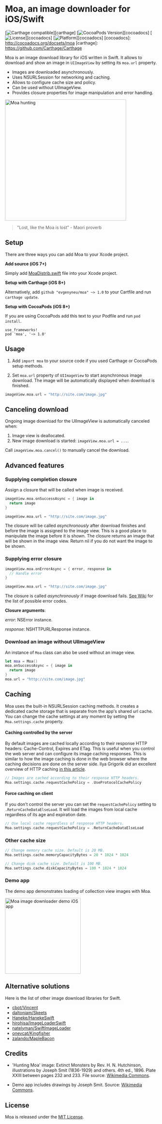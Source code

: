 # Moa, an image downloader for iOS/Swift

[![Carthage compatible](https://img.shields.io/badge/Carthage-compatible-4BC51D.svg?style=flat)][carthage]
[![CocoaPods Version](https://img.shields.io/cocoapods/v/moa.svg?style=flat)][cocoadocs]
[![License](https://img.shields.io/cocoapods/l/moa.svg?style=flat)][cocoadocs]
[![Platform](https://img.shields.io/cocoapods/p/moa.svg?style=flat)][cocoadocs]
[cocoadocs]: http://cocoadocs.org/docsets/moa
[carthage]: https://github.com/Carthage/Carthage

Moa is an image download library for iOS written in Swift.
It allows to download and show an image in `UIImageView` by setting its `moa.url` property.

* Images are downloaded asynchronously.
* Uses NSURLSession for networking and caching.
* Allows to configure cache size and policy.
* Can be used without UIImageView.
* Provides closure properties for image manipulation and error handling.

<img src='https://raw.githubusercontent.com/evgenyneu/moa/master/Graphics/Hunting_Moa.jpg' alt='Moa hunting' width='400'>

> "Lost, like the Moa is lost" - Maori proverb

## Setup

There are three ways you can add Moa to your Xcode project.

**Add source (iOS 7+)**

Simply add [MoaDistrib.swift](https://github.com/evgenyneu/moa/blob/master/Distrib/MoaDistrib.swift) file into your Xcode project.

**Setup with Carthage (iOS 8+)**

Alternatively, add `github "evgenyneu/moa" ~> 1.0` to your Cartfile and run `carthage update`.

**Setup with CocoaPods (iOS 8+)**

If you are using CocoaPods add this text to your Podfile and run `pod install`.

    use_frameworks!
    pod 'moa', '~> 1.0'

## Usage

1. Add `import moa` to your source code if you used Carthage or CocoaPods setup methods.

1. Set `moa.url` property of `UIImageView` to start asynchronous image download. The image will be automatically displayed when download is finished.

```Swift
imageView.moa.url = "http://site.com/image.jpg"
```

## Canceling download

Ongoing image download for the UIImageView is automatically canceled when:

1. Image view is deallocated.
2. New image download is started: `imageView.moa.url = ...`.

Call `imageView.moa.cancel()` to manually cancel the download.





## Advanced features



### Supplying completion closure

Assign a closure that will be called when image is received.

```Swift
imageView.moa.onSuccessAsync = { image in
  return image
}

imageView.moa.url = "http://site.com/image.jpg"
```

The closure will be called *asynchronously* after download finishes and before the image
is assigned to the image view. This is a good place to manipulate the image before it is shown. The closure returns an image that will be shown in the image view. Return nil if you do not want the image to be shown.



### Supplying error closure

```Swift
imageView.moa.onErrorAsync = { error, response in
  // Handle error
}

imageView.moa.url = "http://site.com/image.jpg"
```

The closure is called *asynchronously* if image download fails. [See Wiki](https://github.com/evgenyneu/moa/wiki/Moa-errors) for the list of possible error codes.

**Closure arguments**:

*error*: NSError instance.

*response*: NSHTTPURLResponse instance.



### Download an image without UIImageView

An instance of `Moa` class can also be used without an image view.

```Swift
let moa = Moa()
moa.onSuccessAsync = { image in
  return image
}
moa.url = "http://site.com/image.jpg"
```



## Caching

Moa uses the built-in NSURLSession caching methods. It creates a dedicated cache storage that is separate from the app's shared url cache. You can change the cache settings at any moment by setting the `Moa.settings.cache` property.



#### Caching controlled by the server

By default images are cached locally according to their response HTTP headers: Cache-Control, Expires and ETag.
This is useful when you control the web server and can configure its image caching responses. This is similar to how the image caching is done in the web browser where the caching decisions are done on the server side. Ilya Grigorik did an excellent overview of HTTP caching [in this article](https://developers.google.com/web/fundamentals/performance/optimizing-content-efficiency/http-caching?hl=en).

```Swift
// Images are cached according to their response HTTP headers.
Moa.settings.cache.requestCachePolicy = .UseProtocolCachePolicy
```


#### Force caching on client

If you don't control the server you can set the `requestCachePolicy` setting to `.ReturnCacheDataElseLoad`. It will load the images from local cache regardless of its age and expiration date.

```Swift
// Use local cache regardless of response HTTP headers.
Moa.settings.cache.requestCachePolicy = .ReturnCacheDataElseLoad
```




### Other cache size


```Swift
// Change memory cache size. Default is 20 MB.
Moa.settings.cache.memoryCapacityBytes = 20 * 1024 * 1024

// Change disk cache size. Default is 100 MB.
Moa.settings.cache.diskCapacityBytes = 100 * 1024 * 1024

```



### Demo app

The demo app demonstrates loading of collection view images with Moa.

<img src='https://raw.githubusercontent.com/evgenyneu/moa/master/Graphics/demo_app_screenshot.png'
alt='Moa image downloader demo iOS app' width='250'>



## Alternative solutions

Here is the list of other image download libraries for Swift.

* [cbot/Vincent](https://github.com/cbot/Vincent)
* [daltoniam/Skeets](https://github.com/daltoniam/Skeets)
* [Haneke/HanekeSwift](https://github.com/Haneke/HanekeSwift)
* [hirohisa/ImageLoaderSwift](https://github.com/hirohisa/ImageLoaderSwift)
* [natelyman/SwiftImageLoader](https://github.com/natelyman/SwiftImageLoader)
* [onevcat/Kingfisher](https://github.com/onevcat/Kingfisher)
* [zalando/MapleBacon](https://github.com/zalando/MapleBacon)

## Credits

* 'Hunting Moa' image: Extinct Monsters by Rev. H. N. Hutchinson, illustrations by Joseph Smit (1836-1929) and others. 4th ed., 1896. Plate XXIII between pages 232 and 233. File source: [Wikimedia Commons](http://commons.wikimedia.org/wiki/File:Hunting_Moa.jpg).

* Demo app includes drawings by Joseph Smit. Source: [Wikimedia Commons](http://commons.wikimedia.org/w/index.php?title=Category:Joseph_Smit&fileuntil=FuligulaNationiSmit.jpg#mw-category-media).

## License

Moa is released under the [MIT License](LICENSE).


